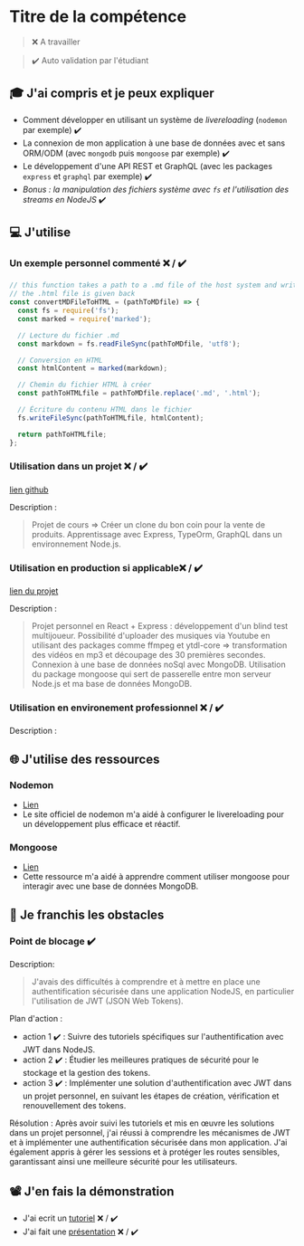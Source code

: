 # Titre de la compétence

> ❌ A travailler

> ✔️ Auto validation par l'étudiant

## 🎓 J'ai compris et je peux expliquer

- Comment développer en utilisant un système de *livereloading* (`nodemon` par exemple) ✔️
- La connexion de mon application à une base de données avec et sans ORM/ODM (avec `mongodb` puis `mongoose` par exemple) ✔️
- Le développement d'une API REST et GraphQL (avec les packages `express` et `graphql` par exemple) ✔️
- *Bonus : la manipulation des fichiers système avec `fs` et l'utilisation des streams en NodeJS* ✔️

## 💻 J'utilise

### Un exemple personnel commenté ❌ / ✔️

```javascript
// this function takes a path to a .md file of the host system and write the HTML version of this file
// the .html file is given back
const convertMDFileToHTML = (pathToMDfile) => {
  const fs = require('fs');
  const marked = require('marked');

  // Lecture du fichier .md
  const markdown = fs.readFileSync(pathToMDfile, 'utf8');

  // Conversion en HTML
  const htmlContent = marked(markdown);

  // Chemin du fichier HTML à créer
  const pathToHTMLfile = pathToMDfile.replace('.md', '.html');

  // Écriture du contenu HTML dans le fichier
  fs.writeFileSync(pathToHTMLfile, htmlContent);

  return pathToHTMLfile;
};
```

### Utilisation dans un projet ❌ / ✔️

[lien github](https://github.com/SepulvedaGuillaume/TheGoodCorner)

Description :
> Projet de cours => Créer un clone du bon coin pour la vente de produits. Apprentissage avec Express, TypeOrm, GraphQL dans un environnement Node.js.

### Utilisation en production si applicable❌ / ✔️

[lien du projet](https://gitlab.com/sepulveda.guillaume/la-guerre-des-melodies)

Description :
> Projet personnel en React + Express : développement d'un blind test multijoueur. Possibilité d'uploader des musiques via Youtube en utilisant des packages comme ffmpeg et ytdl-core => transformation des vidéos en mp3 et découpage des 30 premières secondes. Connexion à une base de données noSql avec MongoDB. Utilisation du package mongoose qui sert de passerelle entre mon serveur Node.js et ma base de données MongoDB.

### Utilisation en environement professionnel ❌ / ✔️

Description :

## 🌐 J'utilise des ressources

### Nodemon

- [Lien](https://nodemon.io)
- Le site officiel de nodemon m'a aidé à configurer le livereloading pour un développement plus efficace et réactif.

### Mongoose

- [Lien](https://mongoosejs.com)
- Cette ressource m'a aidé à apprendre comment utiliser mongoose pour interagir avec une base de données MongoDB.

## 🚧 Je franchis les obstacles

### Point de blocage ✔️

Description:
> J'avais des difficultés à comprendre et à mettre en place une authentification sécurisée dans une application NodeJS, en particulier l'utilisation de JWT (JSON Web Tokens).

Plan d'action :

- action 1 ✔️ : Suivre des tutoriels spécifiques sur l'authentification avec JWT dans NodeJS.
- action 2 ✔️ : Étudier les meilleures pratiques de sécurité pour le stockage et la gestion des tokens.
- action 3 ✔️ : Implémenter une solution d'authentification avec JWT dans un projet personnel, en suivant les étapes de création, vérification et renouvellement des tokens.

Résolution : Après avoir suivi les tutoriels et mis en œuvre les solutions dans un projet personnel, j'ai réussi à comprendre les mécanismes de JWT et à implémenter une authentification sécurisée dans mon application. J'ai également appris à gérer les sessions et à protéger les routes sensibles, garantissant ainsi une meilleure sécurité pour les utilisateurs.

## 📽️ J'en fais la démonstration

- J'ai ecrit un [tutoriel](...) ❌ / ✔️
- J'ai fait une [présentation](...) ❌ / ✔️
